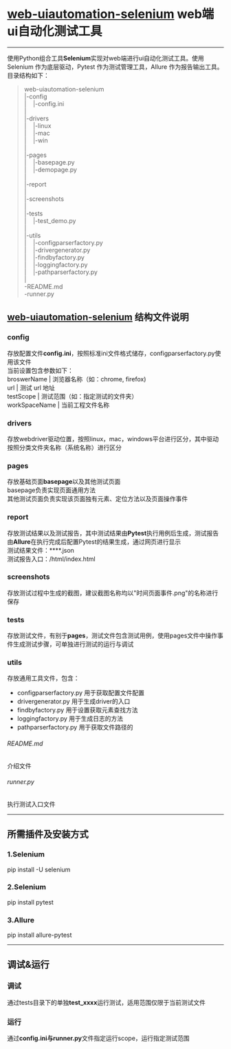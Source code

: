 # [web-uiautomation-selenium](https://github.com/gaozhao1989/web-uiautomation-selenium) web端ui自动化测试工具

------

使用Python组合工具**Selenium**实现对web端进行ui自动化测试工具。使用 Selenium 作为底层驱动，Pytest 作为测试管理工具，Allure 作为报告输出工具。
目录结构如下：

>  web-uiautomation-selenium<br>
>   |-config<br>
>   |&nbsp;&nbsp;&nbsp;&nbsp;|-config.ini<br>
>   |<br>
>   |-drivers<br>
>   |&nbsp;&nbsp;&nbsp;&nbsp;|-linux<br>
>   |&nbsp;&nbsp;&nbsp;&nbsp;|-mac<br>
>   |&nbsp;&nbsp;&nbsp;&nbsp;|-win<br>
>   |<br>
>   |-pages<br>
>   |&nbsp;&nbsp;&nbsp;&nbsp;|-basepage.py<br>
>   |&nbsp;&nbsp;&nbsp;&nbsp;|-demopage.py<br>
>   |<br>
>   |-report<br>
>   |<br>
>   |-screenshots<br>
>   |<br>
>   |-tests<br>
>   |&nbsp;&nbsp;&nbsp;&nbsp;|-test_demo.py<br>
>   |<br>
>   |-utils<br>
>   |&nbsp;&nbsp;&nbsp;&nbsp;|-configparserfactory.py<br>
>   |&nbsp;&nbsp;&nbsp;&nbsp;|-drivergenerator.py<br>
>   |&nbsp;&nbsp;&nbsp;&nbsp;|-findbyfactory.py<br>
>   |&nbsp;&nbsp;&nbsp;&nbsp;|-loggingfactory.py<br>
>   |&nbsp;&nbsp;&nbsp;&nbsp;|-pathparserfactory.py<br>
>   |<br>
>   -README.md<br>
>   -runner.py<br>

## [web-uiautomation-selenium](https://github.com/gaozhao1989/web-uiautomation-selenium) 结构文件说明
### config
存放配置文件**config.ini**，按照标准ini文件格式储存，configparserfactory.py使用该文件<br>
当前设置包含参数如下：<br>
broswerName | 浏览器名称（如：chrome, firefox)<br>
url | 测试 url 地址<br>
testScope | 测试范围（如：指定测试的文件夹）<br>
workSpaceName | 当前工程文件名称<br>
### drivers
存放webdriver驱动位置，按照linux，mac，windows平台进行区分，其中驱动按照分类文件夹名称（系统名称）进行区分
### pages
存放基础页面**basepage**以及其他测试页面<br>
basepage负责实现页面通用方法<br>
其他测试页面负责实现该页面独有元素、定位方法以及页面操作事件
### report
存放测试结果以及测试报告，其中测试结果由**Pytest**执行用例后生成，测试报告由**Allure**在执行完成后配置Pytest的结果生成，通过网页进行显示<br>
测试结果文件：****.json<br>
测试报告入口：/html/index.html
### screenshots
存放测试过程中生成的截图，建议截图名称均以"时间页面事件.png"的名称进行保存
### tests
存放测试文件，有别于**pages**，测试文件包含测试用例，使用pages文件中操作事件生成测试步骤，可单独进行测试的运行与调试
### utils
存放通用工具文件，包含：<br>
* configparserfactory.py 用于获取配置文件配置
* drivergenerator.py 用于生成driver的入口
* findbyfactory.py 用于设置获取元素查找方法
* loggingfactory.py 用于生成日志的方法
* pathparserfactory.py 用于获取文件路径的
###### README.md
介绍文件
###### runner.py
执行测试入口文件

------

## 所需插件及安装方式
### 1.Selenium
pip install -U selenium
### 2.Selenium
pip install pytest
### 3.Allure
pip install allure-pytest

------

## 调试&运行
### 调试
通过tests目录下的单独**test_xxxx**运行测试，适用范围仅限于当前测试文件
### 运行
通过**config.ini与runner.py**文件指定运行scope，运行指定测试范围